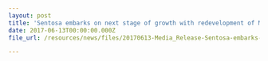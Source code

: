 ```yaml
---
layout: post
title: 'Sentosa embarks on next stage of growth with redevelopment of Merlion Gateway and Imbiah precincts'
date: 2017-06-13T00:00:00.000Z
file_url: /resources/news/files/20170613-Media_Release-Sentosa-embarks-on-next-stage-of-growth-with-redevelopment-of-Merlion-Gateway-and-Imbiah-precincts.pdf

---
```

